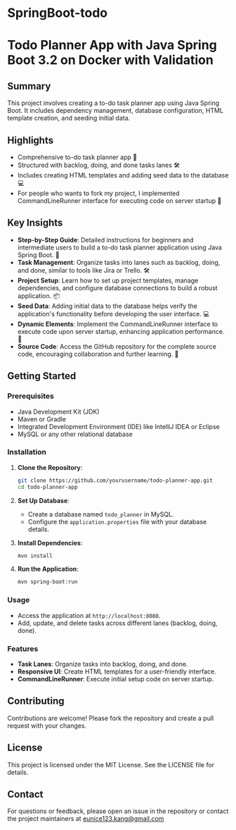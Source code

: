 # SpringBoot-todo
# Todo Planner App with Java Spring Boot 3.2 on Docker with Validation

## Summary
This project involves creating a to-do task planner app using Java Spring Boot. It includes dependency management, database configuration, HTML template creation, and seeding initial data.

## Highlights
- Comprehensive to-do task planner app 📝
- Structured with backlog, doing, and done tasks lanes 🛠️
- Includes creating HTML templates and adding seed data to the database 💻
- For people who wants to fork my project, I implemented CommandLineRunner interface for executing code on server startup 🚀

## Key Insights
- **Step-by-Step Guide**: Detailed instructions for beginners and intermediate users to build a to-do task planner application using Java Spring Boot. 📝
- **Task Management**: Organize tasks into lanes such as backlog, doing, and done, similar to tools like Jira or Trello. 🛠️
- **Project Setup**: Learn how to set up project templates, manage dependencies, and configure database connections to build a robust application. 📦
- **Seed Data**: Adding initial data to the database helps verify the application's functionality before developing the user interface. 💻
- **Dynamic Elements**: Implement the CommandLineRunner interface to execute code upon server startup, enhancing application performance. 🚀
- **Source Code**: Access the GitHub repository for the complete source code, encouraging collaboration and further learning. 📂

## Getting Started

### Prerequisites
- Java Development Kit (JDK)
- Maven or Gradle
- Integrated Development Environment (IDE) like IntelliJ IDEA or Eclipse
- MySQL or any other relational database

### Installation
1. **Clone the Repository**:
   ```sh
   git clone https://github.com/yourusername/todo-planner-app.git
   cd todo-planner-app
   ```

2. **Set Up Database**:
   - Create a database named `todo_planner` in MySQL.
   - Configure the `application.properties` file with your database details.

3. **Install Dependencies**:
   ```sh
   mvn install
   ```

4. **Run the Application**:
   ```sh
   mvn spring-boot:run
   ```

### Usage
- Access the application at `http://localhost:8080`.
- Add, update, and delete tasks across different lanes (backlog, doing, done).

### Features
- **Task Lanes**: Organize tasks into backlog, doing, and done.
- **Responsive UI**: Create HTML templates for a user-friendly interface.
- **CommandLineRunner**: Execute initial setup code on server startup.

## Contributing
Contributions are welcome! Please fork the repository and create a pull request with your changes.

## License
This project is licensed under the MIT License. See the LICENSE file for details.

## Contact
For questions or feedback, please open an issue in the repository or contact the project maintainers at eunice123.kang@gmail.com
